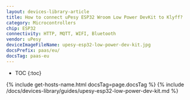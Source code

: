 ```yaml
---
layout: devices-library-article
title: How to connect uPesy ESP32 Wroom Low Power DevKit to Klyff?
category: Microcontrollers
chip: ESP32
connectivity: HTTP, MQTT, WIFI, Bluetooth
vendor: uPesy
deviceImageFileName: upesy-esp32-low-power-dev-kit.jpg
docsPrefix: paas/eu/
docsTag: paas-eu
---
```


* TOC
{:toc}

{% include get-hosts-name.html docsTag=page.docsTag %}
{% include /docs/devices-library/guides/upesy-esp32-low-power-dev-kit.md %}
